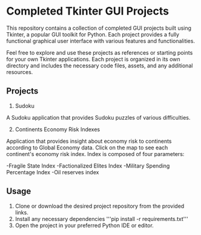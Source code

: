 # Completed Tkinter GUI Projects

This repository contains a collection of completed GUI projects built using Tkinter, a popular GUI toolkit for Python. Each project provides a fully functional graphical user interface with various features and functionalities.

Feel free to explore and use these projects as references or starting points for your own Tkinter applications. Each project is organized in its own directory and includes the necessary code files, assets, and any additional resources.

## Projects

1. Sudoku

A Sudoku application that provides Sudoku puzzles of various difficulties.

2. Continents Economy Risk Indexes

Application that provides insight about economy risk to continents according to
Global Economy data. Click on the map to see each continent's economy risk index. Index is composed of four parameters:

-Fragile State Index
-Factionalized Elites Index
-Military Spending Percentage Index
-Oil reserves index

## Usage

1. Clone or download the desired project repository from the provided links.
2. Install any necessary dependencies '''pip install -r requirements.txt'''
3. Open the project in your preferred Python IDE or editor.
